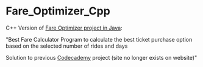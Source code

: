 # Fare_Optimizer_Cpp

C++ Version of [Fare Optimizer project in Java](https://github.com/katiemcl/Fare_Optimizer_Java):

"Best Fare Calculator Program to calculate the best ticket purchase option based on the selected number of rides and days

Solution to previous [Codecademy](https://www.codecademy.com/learn) project (site no longer exists on website)"
